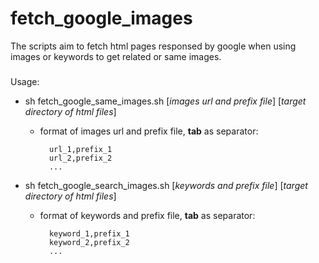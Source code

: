 # fetch_google_images

The scripts aim to fetch html pages responsed by google when using images or keywords to get related or same images.

###
Usage:

* sh fetch\_google\_same\_images.sh [_images url and prefix file_] \[_target directory of html files_]
	* format of images url and prefix file, **tab** as separator:
		
			url_1,prefix_1
			url_2,prefix_2
			...

* sh fetch\_google\_search\_images.sh [_keywords and prefix file_] \[_target directory of html files_]
	* format of keywords and prefix file, **tab** as separator:

    		keyword_1,prefix_1
    		keyword_2,prefix_2
    		...
